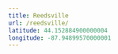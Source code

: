 ```yaml
---
title: Reedsville
url: /reedsville/
latitude: 44.152884900000004
longitude: -87.94899570000001
---
```

